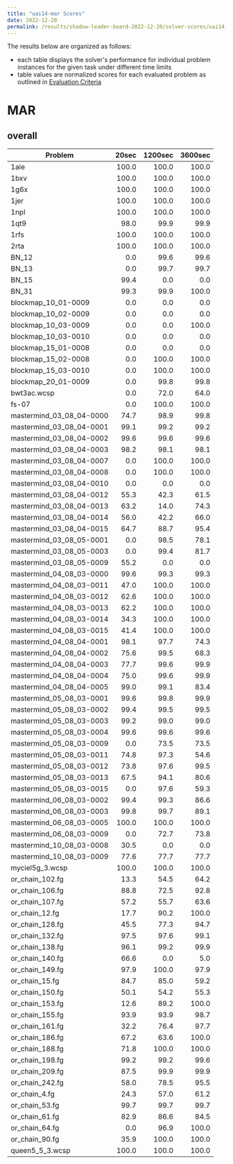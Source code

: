 ```yaml
---
title: "uai14-mar Scores"
date: 2022-12-20
permalink: /results/shadow-leader-board-2022-12-20/solver-scores/uai14-mar-scores
---
```




The results below are organized as follows:
- each table displays the solver's performance for individual problem instances for the given task under different time limits
- table values are normalized scores for each evaluated problem as outlined in [Evaluation Criteria](https://uaicompetition.github.io/uci-2022/results/evaluation-criteria/)


# MAR

## overall

|         Problem          | 20sec | 1200sec | 3600sec |
| ------------------------ | ----: | ------: | ------: |
| 1aie                     | 100.0 |   100.0 |   100.0 |
| 1bxv                     | 100.0 |   100.0 |   100.0 |
| 1g6x                     | 100.0 |   100.0 |   100.0 |
| 1jer                     | 100.0 |   100.0 |   100.0 |
| 1npl                     | 100.0 |   100.0 |   100.0 |
| 1qt9                     |  98.0 |    99.9 |    99.9 |
| 1rfs                     | 100.0 |   100.0 |   100.0 |
| 2rta                     | 100.0 |   100.0 |   100.0 |
| BN_12                    |   0.0 |    99.6 |    99.6 |
| BN_13                    |   0.0 |    99.7 |    99.7 |
| BN_15                    |  99.4 |     0.0 |     0.0 |
| BN_31                    |  99.3 |    99.9 |   100.0 |
| blockmap_10_01-0009      |   0.0 |     0.0 |     0.0 |
| blockmap_10_02-0009      |   0.0 |     0.0 |     0.0 |
| blockmap_10_03-0009      |   0.0 |     0.0 |   100.0 |
| blockmap_10_03-0010      |   0.0 |     0.0 |     0.0 |
| blockmap_15_01-0008      |   0.0 |     0.0 |     0.0 |
| blockmap_15_02-0008      |   0.0 |   100.0 |   100.0 |
| blockmap_15_03-0010      |   0.0 |   100.0 |   100.0 |
| blockmap_20_01-0009      |   0.0 |    99.8 |    99.8 |
| bwt3ac.wcsp              |   0.0 |    72.0 |    64.0 |
| fs-07                    |   0.0 |   100.0 |   100.0 |
| mastermind_03_08_04-0000 |  74.7 |    98.9 |    99.8 |
| mastermind_03_08_04-0001 |  99.1 |    99.2 |    99.2 |
| mastermind_03_08_04-0002 |  99.6 |    99.6 |    99.6 |
| mastermind_03_08_04-0003 |  98.2 |    98.1 |    98.1 |
| mastermind_03_08_04-0007 |   0.0 |   100.0 |   100.0 |
| mastermind_03_08_04-0008 |   0.0 |   100.0 |   100.0 |
| mastermind_03_08_04-0010 |   0.0 |     0.0 |     0.0 |
| mastermind_03_08_04-0012 |  55.3 |    42.3 |    61.5 |
| mastermind_03_08_04-0013 |  63.2 |    14.0 |    74.3 |
| mastermind_03_08_04-0014 |  56.0 |    42.2 |    66.0 |
| mastermind_03_08_04-0015 |  64.7 |    88.7 |    95.4 |
| mastermind_03_08_05-0001 |   0.0 |    98.5 |    78.1 |
| mastermind_03_08_05-0003 |   0.0 |    99.4 |    81.7 |
| mastermind_03_08_05-0009 |  55.2 |     0.0 |     0.0 |
| mastermind_04_08_03-0000 |  99.6 |    99.3 |    99.3 |
| mastermind_04_08_03-0011 |  47.0 |   100.0 |   100.0 |
| mastermind_04_08_03-0012 |  62.6 |   100.0 |   100.0 |
| mastermind_04_08_03-0013 |  62.2 |   100.0 |   100.0 |
| mastermind_04_08_03-0014 |  34.3 |   100.0 |   100.0 |
| mastermind_04_08_03-0015 |  41.4 |   100.0 |   100.0 |
| mastermind_04_08_04-0001 |  98.1 |    97.7 |    74.3 |
| mastermind_04_08_04-0002 |  75.6 |    99.5 |    68.3 |
| mastermind_04_08_04-0003 |  77.7 |    99.6 |    99.9 |
| mastermind_04_08_04-0004 |  75.0 |    99.6 |    99.9 |
| mastermind_04_08_04-0005 |  99.0 |    99.1 |    83.4 |
| mastermind_05_08_03-0001 |  99.6 |    99.8 |    99.9 |
| mastermind_05_08_03-0002 |  99.4 |    99.5 |    99.5 |
| mastermind_05_08_03-0003 |  99.2 |    99.0 |    99.0 |
| mastermind_05_08_03-0004 |  99.6 |    99.6 |    99.6 |
| mastermind_05_08_03-0009 |   0.0 |    73.5 |    73.5 |
| mastermind_05_08_03-0011 |  74.8 |    97.3 |    54.6 |
| mastermind_05_08_03-0012 |  73.8 |    97.6 |    99.5 |
| mastermind_05_08_03-0013 |  67.5 |    94.1 |    80.6 |
| mastermind_05_08_03-0015 |   0.0 |    97.6 |    59.3 |
| mastermind_06_08_03-0002 |  99.4 |    99.3 |    86.6 |
| mastermind_06_08_03-0003 |  99.8 |    99.7 |    89.1 |
| mastermind_06_08_03-0005 | 100.0 |   100.0 |   100.0 |
| mastermind_06_08_03-0009 |   0.0 |    72.7 |    73.8 |
| mastermind_10_08_03-0008 |  30.5 |     0.0 |     0.0 |
| mastermind_10_08_03-0009 |  77.6 |    77.7 |    77.7 |
| myciel5g_3.wcsp          | 100.0 |   100.0 |   100.0 |
| or_chain_102.fg          |  13.3 |    54.5 |    64.2 |
| or_chain_106.fg          |  88.8 |    72.5 |    92.8 |
| or_chain_107.fg          |  57.2 |    55.7 |    63.6 |
| or_chain_12.fg           |  17.7 |    90.2 |   100.0 |
| or_chain_128.fg          |  45.5 |    77.3 |    94.7 |
| or_chain_132.fg          |  97.5 |    97.6 |    99.1 |
| or_chain_138.fg          |  96.1 |    99.2 |    99.9 |
| or_chain_140.fg          |  66.6 |     0.0 |     5.0 |
| or_chain_149.fg          |  97.9 |   100.0 |    97.9 |
| or_chain_15.fg           |  84.7 |    85.0 |    59.2 |
| or_chain_150.fg          |  50.1 |    54.2 |    55.3 |
| or_chain_153.fg          |  12.6 |    89.2 |   100.0 |
| or_chain_155.fg          |  93.9 |    93.9 |    98.7 |
| or_chain_161.fg          |  32.2 |    76.4 |    97.7 |
| or_chain_186.fg          |  67.2 |    63.6 |   100.0 |
| or_chain_188.fg          |  71.8 |   100.0 |   100.0 |
| or_chain_198.fg          |  99.2 |    99.2 |    99.6 |
| or_chain_209.fg          |  87.5 |    99.9 |    99.9 |
| or_chain_242.fg          |  58.0 |    78.5 |    95.5 |
| or_chain_4.fg            |  24.3 |    57.0 |    61.2 |
| or_chain_53.fg           |  99.7 |    99.7 |    99.7 |
| or_chain_61.fg           |  82.9 |    86.6 |    84.5 |
| or_chain_64.fg           |   0.0 |    96.9 |   100.0 |
| or_chain_90.fg           |  35.9 |   100.0 |   100.0 |
| queen5_5_3.wcsp          | 100.0 |   100.0 |   100.0 |

